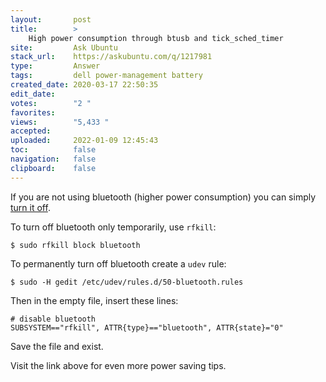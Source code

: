 ```yaml
---
layout:       post
title:        >
    High power consumption through btusb and tick_sched_timer
site:         Ask Ubuntu
stack_url:    https://askubuntu.com/q/1217981
type:         Answer
tags:         dell power-management battery
created_date: 2020-03-17 22:50:35
edit_date:    
votes:        "2 "
favorites:    
views:        "5,433 "
accepted:     
uploaded:     2022-01-09 12:45:43
toc:          false
navigation:   false
clipboard:    false
---
```


If you are not using bluetooth (higher power consumption) you can simply [turn it off][1].

To turn off bluetooth only temporarily, use `rfkill`:

``` 
$ sudo rfkill block bluetooth

```

To permanently turn off bluetooth create a `udev` rule:

``` 
$ sudo -H gedit /etc/udev/rules.d/50-bluetooth.rules

```

Then in the empty file, insert these lines:

``` 
# disable bluetooth
SUBSYSTEM=="rfkill", ATTR{type}=="bluetooth", ATTR{state}="0"

```

Save the file and exist.

Visit the link above for even more power saving tips.

  [1]: https://wiki.archlinux.org/index.php/Power_management#Bluetooth
